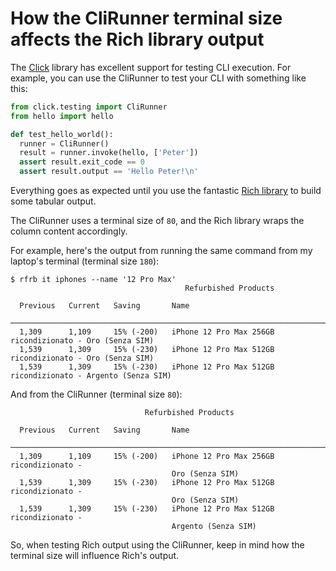# How the CliRunner terminal size affects the Rich library output

The [Click](https://click.palletsprojects.com/) library has excellent support for testing CLI execution. For example, you can use the CliRunner to test your CLI with something like this:

```python
from click.testing import CliRunner
from hello import hello

def test_hello_world():
  runner = CliRunner()
  result = runner.invoke(hello, ['Peter'])
  assert result.exit_code == 0
  assert result.output == 'Hello Peter!\n'
```

Everything goes as expected until you use the fantastic [Rich library](https://github.com/Textualize/rich) to build some tabular output.

The CliRunner uses a terminal size of `80`, and the Rich library wraps the column content accordingly.

For example, here's the output from running the same command from my laptop's terminal (terminal size `180`):

```shell
$ rfrb it iphones --name '12 Pro Max'
                                       Refurbished Products

  Previous   Current   Saving       Name
 ────────────────────────────────────────────────────────────────────────────────────────────────
  1,309      1,109     15% (-200)   iPhone 12 Pro Max 256GB ricondizionato - Oro (Senza SIM)
  1,539      1,309     15% (-230)   iPhone 12 Pro Max 512GB ricondizionato - Oro (Senza SIM)
  1,539      1,309     15% (-230)   iPhone 12 Pro Max 512GB ricondizionato - Argento (Senza SIM)

```

And from the CliRunner (terminal size `80`):

```text
                              Refurbished Products

  Previous   Current   Saving       Name
 ──────────────────────────────────────────────────────────────────────────────
  1,309      1,109     15% (-200)   iPhone 12 Pro Max 256GB ricondizionato -
                                    Oro (Senza SIM)
  1,539      1,309     15% (-230)   iPhone 12 Pro Max 512GB ricondizionato -
                                    Oro (Senza SIM)
  1,539      1,309     15% (-230)   iPhone 12 Pro Max 512GB ricondizionato -
                                    Argento (Senza SIM)

```

So, when testing Rich output using the CliRunner, keep in mind how the terminal size will influence Rich's output.
